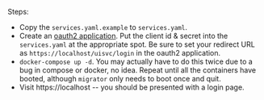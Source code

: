 Steps:

- Copy the `services.yaml.example` to `services.yaml`.
- Create an [oauth2 application](https://github.com/settings/developers). Put the client id & secret into the `services.yaml` at the appropriate spot. Be sure to set your redirect URL as `https://localhost/uisvc/login` in the oauth2 application.
- `docker-compose up -d`. You may actually have to do this twice due to a bug in compose or docker, no idea. Repeat until all the containers have booted, although `migrator` only needs to boot once and quit.
- Visit https://localhost -- you should be presented with a login page.
